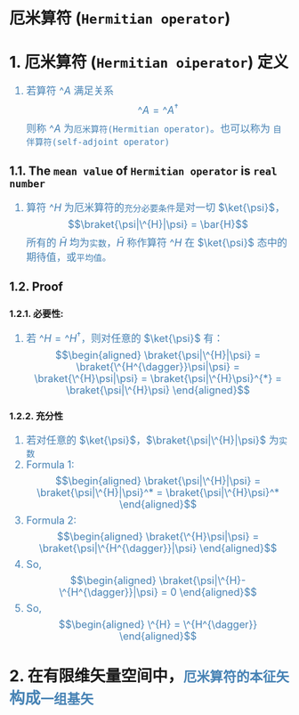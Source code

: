 # 厄米算符 (`Hermitian operator`)

# 1. 厄米算符 (`Hermitian oiperator`) 定义
<font color="steelblue" size="4">

1. 若算符 $\^{A}$ 满足关系
$$\^{A} = \^{A^{\dagger}}$$
则称 $\^{A}$ 为`厄米算符(Hermitian operator)`。也可以称为 `自伴算符(self-adjoint operator)`
  
</font>

## 1.1. The `mean value` of `Hermitian operator` is `real number`
<font color="steelblue" size="4">

1. 算符 $\^{H}$ 为厄米算符的`充分必要条件`是对一切 $\ket{\psi}$，$$\braket{\psi|\^{H}|\psi} = \bar{H}$$
所有的 $\bar{H}$ 均为`实数`，$\bar{H}$ 称作算符 $\^{H}$ 在 $\ket{\psi}$ 态中的期待值，或`平均值`。

</font>

## 1.2. Proof
### 1.2.1. 必要性:
<font color="steelblue" size="4">

1. 若 $\^{H} = \^{H^{\dagger}}$，则对任意的 $\ket{\psi}$ 有：
$$\begin{aligned}
\braket{\psi|\^{H}|\psi} = \braket{\^{H^{\dagger}}\psi|\psi} = \braket{\^{H}\psi|\psi} = \braket{\psi|\^{H}\psi}^{*} = \braket{\psi|\^{H}\psi}
\end{aligned}$$

</font>

### 1.2.2. 充分性
<font color="steelblue" size="4">

1. 若对任意的 $\ket{\psi}$，$\braket{\psi|\^{H}|\psi}$ 为`实数`
2. Formula 1:
$$\begin{aligned}
\braket{\psi|\^{H}|\psi} = \braket{\psi|\^{H}|\psi}^* = \braket{\psi|\^{H}\psi}^*
\end{aligned}$$
3. Formula 2:
$$\begin{aligned}
\braket{\^{H}\psi|\psi} = \braket{\psi|\^{H^{\dagger}}|\psi}
\end{aligned}$$
4. So,
$$\begin{aligned}
\braket{\psi|\^{H}-\^{H^{\dagger}}|\psi} = 0
\end{aligned}$$
5. So, 
$$\begin{aligned}
\^{H} = \^{H^{\dagger}}
\end{aligned}$$

</font>

# 2. 在有限维矢量空间中，<font color="steelblue">`厄米算符的本征矢`构成`一组基矢`</font>